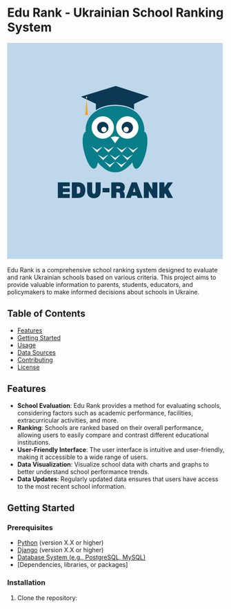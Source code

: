 # Edu Rank - Ukrainian School Ranking System

![Edu Rank Logo](./client/public/logo.png)

Edu Rank is a comprehensive school ranking system designed to evaluate and rank Ukrainian schools based on various criteria. This project aims to provide valuable information to parents, students, educators, and policymakers to make informed decisions about schools in Ukraine.

## Table of Contents
- [Features](#features)
- [Getting Started](#getting-started)
- [Usage](#usage)
- [Data Sources](#data-sources)
- [Contributing](#contributing)
- [License](#license)

## Features
- **School Evaluation**: Edu Rank provides a method for evaluating schools, considering factors such as academic performance, facilities, extracurricular activities, and more.
- **Ranking**: Schools are ranked based on their overall performance, allowing users to easily compare and contrast different educational institutions.
- **User-Friendly Interface**: The user interface is intuitive and user-friendly, making it accessible to a wide range of users.
- **Data Visualization**: Visualize school data with charts and graphs to better understand school performance trends.
- **Data Updates**: Regularly updated data ensures that users have access to the most recent school information.

## Getting Started

### Prerequisites
- [Python](https://www.python.org/) (version X.X or higher)
- [Django](https://www.djangoproject.com/) (version X.X or higher)
- [Database System (e.g., PostgreSQL, MySQL)](link_to_database)
- [Dependencies, libraries, or packages]

### Installation
1. Clone the repository:

